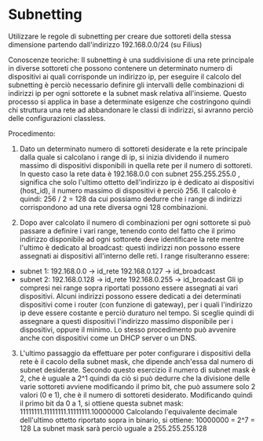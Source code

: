 # Subnetting
Utilizzare le regole di subnetting per creare due sottoreti della stessa dimensione partendo dall'indirizzo 192.168.0.0/24 (su Filius)

Conoscenze teoriche:
Il subnetting è una suddivisione di una rete principale in diverse sottoreti che possono contenere un determinato numero di dispositivi ai quali corrisponde un indirizzo ip, per eseguire il calcolo del subnetting è perciò necessario definire gli intervalli delle combinazioni di indirizzi ip per ogni sottorete e la subnet mask relativa all'insieme.
Questo processo si applica in base a determinate esigenze che costringono quindi chi struttura una rete ad abbandonare le classi di indirizzi, si avranno perciò delle configurazioni classless.

Procedimento:
1) Dato un determinato numero di sottoreti desiderate e la rete principale dalla quale si calcolano i range di ip, si inizia dividendo il numero massimo di dispositivi disponibili in quella rete per il numero di sottoreti. In questo caso la rete data è 192.168.0.0 con subnet 255.255.255.0 , significa che solo l'ultimo ottetto dell'indirizzo ip è dedicato ai dispositivi (host_id), il numero massimo di dispositivi è perciò 256.
Il calcolo è quindi:  256 / 2 = 128   da cui possiamo dedurre che i range di indirizzi corrispondono ad una rete diversa ogni 128 combinazioni.

2)  Dopo aver calcolato il numero di combinazioni per ogni sottorete si può passare a definire i vari range, tenendo conto del fatto che il primo indirizzo disponibile ad ogni sottorete deve identificare la rete mentre l'ultimo è dedicato al broadcast: questi indirizzi non possono essere assegnati ai dispositivi all'interno delle reti.
I range risulteranno essere:
- subnet 1:
  192.168.0.0 -> id_rete
  192.168.0.127 -> id_broadcast
- subnet 2:
  192.168.0.128 -> id_rete
  192.168.0.255 -> id_broadcast
Gli ip compresi nei range sopra riportati possono essere assegnati ai vari dispositivi.
Alcuni indirizzi possono essere dedicati a dei determinati dispositivi come i router (con funzione di gateway), per i quali l'indirizzo ip deve essere costante e perciò duraturo nel tempo. Si sceglie quindi di assegnare a questi dispositivi l'indirizzo massimo disponibile per i dispositivi, oppure il minimo.
Lo stesso procedimento può avvenire anche con dispositivi come un DHCP server o un DNS.

3) L'ultimo passaggio da effettuare per poter configurare i dispositivi della rete è il cacolo della subnet mask, che dipende anch'essa dal numero di subnet desiderate.
Secondo questo esercizio il numero di subnet mask è 2, che è uguale a 2^1 quindi da ciò si può dedurre che la divisione delle varie sottoreti avviene modificando il primo bit, che può assumere solo 2 valori (0 e 1), che è il numero di sottoreti desiderato.
Modificando quindi il primo bit da 0 a 1, si ottiene questa subnet mask: 11111111.11111111.11111111.10000000
Calcolando l'equivalente decimale dell'ultimo ottetto riportato sopra in binario, si ottiene: 10000000 = 2^7 = 128
La subnet mask sarà perciò uguale a 255.255.255.128
